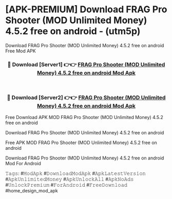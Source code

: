# [APK-PREMIUM] Download FRAG Pro Shooter (MOD Unlimited Money) 4.5.2 free on android - (utm5p)
Download FRAG Pro Shooter (MOD Unlimited Money) 4.5.2 free on android Free Mod APK

<div align="center">
<h3>🔴 Download [Server1] 👉👉 <a href="https://apk-comot.site?title=FRAG_Pro_Shooter_(MOD_Unlimited_Money)_4.5.2_free_on_android">FRAG Pro Shooter (MOD Unlimited Money) 4.5.2 free on android Mod Apk</a></h3><br>

<h3>🔴 Download [Server2] 👉👉 <a href="https://apk-comot.site?title=FRAG_Pro_Shooter_(MOD_Unlimited_Money)_4.5.2_free_on_android">FRAG Pro Shooter (MOD Unlimited Money) 4.5.2 free on android Mod Apk</a></h3>
</div>


Free Download APK MOD FRAG Pro Shooter (MOD Unlimited Money) 4.5.2 free on android

Download FRAG Pro Shooter (MOD Unlimited Money) 4.5.2 free on android 

Free APK MOD FRAG Pro Shooter (MOD Unlimited Money) 4.5.2 free on android 

Download FRAG Pro Shooter (MOD Unlimited Money) 4.5.2 free on android Mod For Android

𝚃𝚊𝚐𝚜: #𝙼𝚘𝚍𝙰𝚙𝚔 #𝙳𝚘𝚠𝚗𝚕𝚘𝚊𝚍𝙼𝚘𝚍𝙰𝚙𝚔 #𝙰𝚙𝚔𝙻𝚊𝚝𝚎𝚜𝚝𝚅𝚎𝚛𝚜𝚒𝚘𝚗 #𝙰𝚙𝚔𝚄𝚗𝚕𝚒𝚖𝚒𝚝𝚎𝚍𝙼𝚘𝚗𝚎𝚢 #𝙰𝚙𝚔𝚄𝚗𝚕𝚘𝚌𝚔𝙰𝚕𝚕 #𝙰𝚙𝚔𝙽𝚘𝙰𝚍𝚜 #𝚄𝚗𝚕𝚘𝚌𝚔𝙿𝚛𝚎𝚖𝚒𝚞𝚖 #𝙵𝚘𝚛𝙰𝚗𝚍𝚛𝚘𝚒𝚍 #𝙵𝚛𝚎𝚎𝙳𝚘𝚠𝚗𝚕𝚘𝚊𝚍 #home_design_mod_apk